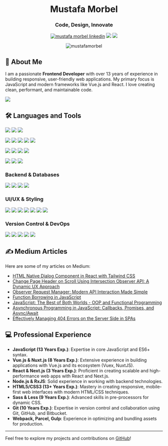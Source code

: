 <h1 align="center">Mustafa Morbel</h1>
<h3 align="center">Code, Design, Innovate</h3>


<p align="center">
  <a href="https://www.linkedin.com/in/mustafamorbel/"><img src="https://img.shields.io/badge/LinkedIn-0077B5?style=for-the-badge&logo=linkedin&logoColor=white" alt="mustafa morbel linkedin"/></a>
  <a href="https://twitter.com/mustafamorbel"><img src="https://img.shields.io/badge/twitter-1DA1F2?style=for-the-badge&logo=twitter&logoColor=white" /></a>
  <a href="https://medium.com/@mkare"><img src="https://img.shields.io/badge/@mkare-white?style=for-the-badge&logo=medium&logoColor=black" /></a>
</p>

<p align="center">
  <img src="https://komarev.com/ghpvc/?username=mkare&base=6000&label=Profile%20views&color=ff69b4&style=for-the-badge" alt="mustafamorbel" />
</p>

## 🚀 About Me
I am a passionate **Frontend Developer** with over 13 years of experience in building responsive, user-friendly web applications. My primary focus is JavaScript and modern frameworks like Vue.js and React. I love creating clean, performant, and maintainable code.

<a href="https://www.buymeacoffee.com/GnIsiUJ"><img src="https://img.shields.io/badge/Buy%20Me%20a%20Coffee-ffdd00?style=for-the-badge&logo=buy-me-a-coffee&logoColor=black" /></a>

## 🛠️ Languages and Tools

[![](https://img.shields.io/badge/JavaScript-c78100?style=flat&logo=javascript&logoColor=white)]()
[![](https://img.shields.io/badge/ECMAScript-c78100?style=flat)]()
[![](https://img.shields.io/badge/TypeScript-235a97?style=flat&logo=typescript&logoColor=white)]()

[![](https://img.shields.io/badge/Vue.js-4FC08D?style=flat&logo=vue.js&logoColor=4FC08D&labelColor=white)]()
[![](https://img.shields.io/badge/Nuxt.js-00C58E?style=flat&logo=nuxt.js&logoColor=00C58E&labelColor=white)]()
[![](https://img.shields.io/badge/ReactJS-white?style=flat&logo=react&logoColor=white&labelColor=61DAFB)]()
[![](https://img.shields.io/badge/Next.js-000000?style=flat&logo=next.js&logoColor=000000&labelColor=white)]()
[![](https://img.shields.io/badge/Node.js-339933?style=flat&logo=node.js&logoColor=339933&labelColor=white)]()

[![](https://img.shields.io/badge/Webpack-777?style=flat&logo=webpack&logoColor=8DD6F9&labelColor=777)]()
[![](https://img.shields.io/badge/Rollup-EC4A3F?style=flat&logo=rollup.js&logoColor=white)]()
[![](https://img.shields.io/badge/Parcel-613DC1?style=flat&logo=parcel&logoColor=white)]()
[![](https://img.shields.io/badge/Vite-646CFF?style=flat&logo=vite&logoColor=white)]()

[![](https://img.shields.io/badge/RxJS-FF6C2C?style=flat&logo=reactivex&logoColor=white&labelColor=FF6C2C)]()
[![](https://img.shields.io/badge/jQuery-0769AD?style=flat&logo=jquery&logoColor=white&labelColor=0769AD)]()
[![](https://img.shields.io/badge/Axios-671DDF?style=flat&logo=axios&logoColor=white&labelColor=671DDF)]()

### Backend & Databases
[![](https://img.shields.io/badge/-NestJs-ea2845?style=flat&logo=nestjs&logoColor=white)]()
[![](https://img.shields.io/badge/firebase-ffca28?style=flat&logo=firebase&logoColor=black)]()
[![](https://img.shields.io/badge/-MongoDB-13aa52?style=flat&logo=mongodb&logoColor=white)]()
[![](https://img.shields.io/badge/postgresql-4169e1?style=flat&logo=postgresql&logoColor=white)]()

### UI/UX & Styling
[![](https://img.shields.io/badge/HTML5-E34F26?style=flat&logo=html5&logoColor=white&labelColor=E34F26)]()
[![](https://img.shields.io/badge/CSS3-1572B6?style=flat&logo=css3&logoColor=white&labelColor=1572B6)]()
[![](https://img.shields.io/badge/Sass-FF69B4?style=flat&logo=sass&logoColor=white&labelColor=FF69B4)]()
[![](https://img.shields.io/badge/Less-gray?style=flat&logo=less)]()
[![](https://img.shields.io/badge/Bootstrap-563D7C?style=flat&logo=bootstrap&logoColor=white)]()
[![](https://img.shields.io/badge/TailwindCss-38bdf8?style=flat&logo=tailwind-css&logoColor=white)]()
[![](https://img.shields.io/badge/Styled%20Components-white?style=flat&logo=styled-components&logoColor=purple&labelColor=white)]()

### Version Control & DevOps
[![](https://img.shields.io/badge/Git-F05032?style=flat&logo=git&logoColor=white&labelColor=F05032)]()
[![](https://img.shields.io/badge/Docker-2496ED?style=flat&logo=docker&logoColor=white)]()
[![](https://img.shields.io/badge/Bitbucket-0052CC?style=flat&logo=bitbucket&logoColor=white)]()
[![](https://img.shields.io/badge/Jira-0052CC?style=flat&logo=jira&logoColor=white)]()
[![](https://img.shields.io/badge/Figma-F24E1E?style=flat&logo=figma&logoColor=white)]()

## ✍️ Medium Articles

Here are some of my articles on Medium:

- [HTML Native Dialog Component in React with Tailwind CSS](https://medium.com/@mkare/html-native-dialog-component-in-react-with-tailwind-css-2b23356ef036)
- [Change Page Header on Scroll Using Intersection Observer API: A Dynamic UX Approach](https://medium.com/@mkare/change-page-header-on-scroll-using-intersection-observer-api-a-dynamic-ux-approach-d09659a50e3d)
- [Observer Request Manager: Modern API Interaction Made Simple](https://medium.com/@mkare/observer-request-manager-modern-api-interaction-made-simple-typescript-252c65c03300)
- [Function Borrowing in JavaScript](https://medium.com/@mkare/function-borrowing-in-javascript-275e336a27f6)
- [JavaScript: The Best of Both Worlds - OOP and Functional Programming](https://medium.com/@mkare/javascript-the-best-of-both-worlds-oop-and-functional-programming-257e01821ad1)
- [Asynchronous Programming in JavaScript: Callbacks, Promises, and Async/Await](https://medium.com/@mkare/asynchronous-programming-in-javascript-callbacks-promises-and-async-await-ef683398b455)
- [Effectively Managing 404 Errors on the Server Side in SPAs](https://medium.com/@mkare/effectively-managing-404-errors-on-the-server-side-in-spas-884ae11f528c)


## 💻 Professional Experience
- **JavaScript (13 Years Exp.)**: Expertise in core JavaScript and ES6+ syntax.
- **Vue.js & Nuxt.js (8 Years Exp.)**: Extensive experience in building applications with Vue.js and its ecosystem (Vuex, NuxtJS).
- **React & Next.js (3 Years Exp.)**: Proficient in creating scalable and high-performance web apps with React and Next.js.
- **Node.js & RxJS**: Solid experience in working with backend technologies.
- **HTML5/CSS3 (13+ Years Exp.)**: Mastery in creating responsive, mobile-first web interfaces with modern HTML/CSS techniques.
- **Sass & Less (9 Years Exp.)**: Advanced skills in pre-processors for dynamic CSS.
- **Git (10 Years Exp.)**: Expertise in version control and collaboration using Git, GitHub, and Bitbucket.
- **Webpack, Parcel, Gulp**: Experience in optimizing and bundling assets for production.

---

Feel free to explore my projects and contributions on [GitHub](https://github.com/mkare)!
